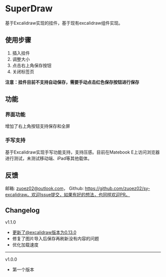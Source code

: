 # SuperDraw
基于Excalidraw实现的挂件，基于现有excalidraw组件实现。

## 使用步骤

1. 插入挂件
2. 调整大小
3. 点击右上角保存按钮
4. 关闭标签页

**注意：挂件目前不支持自动保存，需要手动点击红色保存按钮进行保存**

## 功能

### 界面功能

增加了右上角按钮支持保存和全屏

### 手写支持

基于Excalidraw实现手写功能支持，支持压感。目前在Matebook E上访问浏览器进行测试，未测试移动端、iPad等其他载体。

## 反馈

邮箱: zuoez02@outlook.com， Github: https://github.com/zuoez02/sy-excalidraw。欢迎Issue提交，如果有好的想法，也同样欢迎PR。

## Changelog

v1.1.0
+ 更新了@excalidraw版本为0.13.0
+ 修复了图片导入后保存再刷新没有内容的问题
+ 优化加载速度
---
v1.0.0
+ 第一个版本